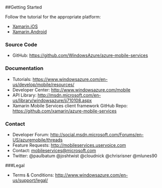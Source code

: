 ##Getting Started

Follow the tutorial for the appropriate platform:

- [Xamarin.iOS](https://www.windowsazure.com/en-us/develop/mobile/tutorials/get-started-xamarin-ios/)
- [Xamarin.Android](https://www.windowsazure.com/en-us/develop/mobile/tutorials/get-started-xamarin-android/)

### Source Code

- GitHub: https://github.com/WindowsAzure/azure-mobile-services

### Documentation

- Tutorials: https://www.windowsazure.com/en-us/develop/mobile/resources/
- Developer Center: http://www.windowsazure.com/mobile
- API Library: http://msdn.microsoft.com/en-us/library/windowsazure/jj710108.aspx
- Xamarin Mobile Services client framework GitHub Repo: https://github.com/xamarin/azure-mobile-services

### Contact

- Developer Forum: http://social.msdn.microsoft.com/Forums/en-US/azuremobile/threads
- Feature Requests: http://mobileservices.uservoice.com
- Contact: mobileservices@microsoft.com
- Twitter: @paulbatum @joshtwist @cloudnick @chrisrisner @mlunes90

###Legal 

- Terms & Conditions: http://www.windowsazure.com/en-us/support/legal/
